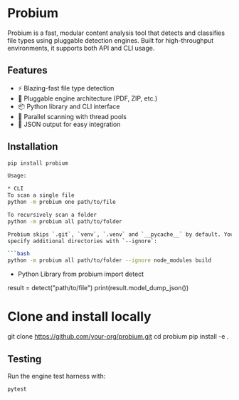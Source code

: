 # Probium

Probium is a fast, modular content analysis tool that detects and classifies file types using pluggable detection engines. Built for high-throughput environments, it supports both API and CLI usage.

## Features

- ⚡ Blazing-fast file type detection
- 🧩 Pluggable engine architecture (PDF, ZIP, etc.)
- 📦 Python library and CLI interface
- 🔁 Parallel scanning with thread pools
- 🧠 JSON output for easy integration

## Installation

```bash
pip install probium

Usage:

* CLI
To scan a single file
python -m probium one path/to/file

To recursively scan a folder
python -m probium all path/to/folder

Probium skips `.git`, `venv`, `.venv` and `__pycache__` by default. You can
specify additional directories with `--ignore`:

```bash
python -m probium all path/to/folder --ignore node_modules build
```


* Python Library
from probium import detect

result = detect("path/to/file")
print(result.model_dump_json())


# Clone and install locally
git clone https://github.com/your-org/probium.git
cd probium
pip install -e .

## Testing

Run the engine test harness with:

```bash
pytest
```

